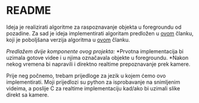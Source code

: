 # README
Ideja je realizirati algoritme za raspoznavanje objekta u foregroundu od pozadine. Za sad je ideja implementirati
algoritam predložen u [ovom](http://www.ee.surrey.ac.uk/CVSSP/Publications/papers/KaewTraKulPong-AVBS01.pdf) članku,
koji je poboljšana verzija algoritma u [ovom](http://vision.lbl.gov/People/romano/pubs/vsam-cvpr98.pdf) članku. 

*Predlažem dvije komponente ovog projekta:*
*Prvotna implementacija bi uzimala gotove videe i u njima označavala objekte u foregroundu.
*Nakon nekog vremena bi napravili i direktno realtime prepoznavanje prek kamere.

Prije neg počnemo, trebam prijedloge za jezik u kojem ćemo ovo implementirati. 
Moji prijedlozi su python za isprobavanje na snimljenim videima, a poslije C za realtime implementaciju kad/ako
bi uzimali slike direkt sa kamere.
